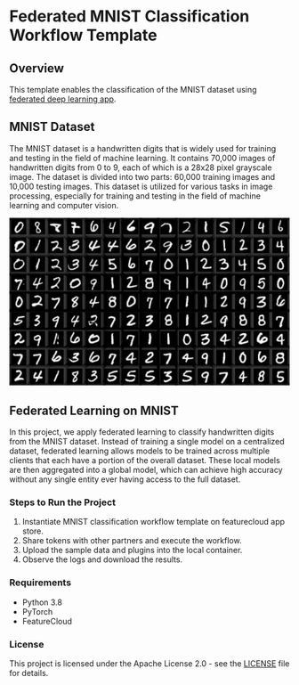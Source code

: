 
# Federated MNIST Classification Workflow Template

## Overview

This template enables the classification of the MNIST dataset using 
[federated deep learning app](https://github.com/FeatureCloud/fc-deep-learning).

## MNIST Dataset

The MNIST dataset is a handwritten digits that is widely used for training and testing in the field of machine learning. It contains 70,000 images of handwritten digits from 0 to 9, each of which is a 28x28 pixel grayscale image. The dataset is divided into two parts: 60,000 training images and 10,000 testing images. This dataset is utilized for various tasks in image processing, especially for training and testing in the field of machine learning and computer vision.

![MNIST Sample](images/mnist.webp)

## Federated Learning on MNIST

In this project, we apply federated learning to classify handwritten digits from the MNIST dataset. Instead of training a single model on a centralized dataset, federated learning allows models to be trained across multiple clients that each have a portion of the overall dataset. These local models are then aggregated into a global model, which can achieve high accuracy without any single entity ever having access to the full dataset.

### Steps to Run the Project

1. Instantiate MNIST classification workflow template on featurecloud app store.
2. Share tokens with other partners and execute the workflow. 
3. Upload the sample data and plugins into the local container.
4. Observe the logs and download the results.

### Requirements

- Python 3.8
- PyTorch
- FeatureCloud

### License

This project is licensed under the Apache License 2.0 - see the [LICENSE](LICENSE) file for details.